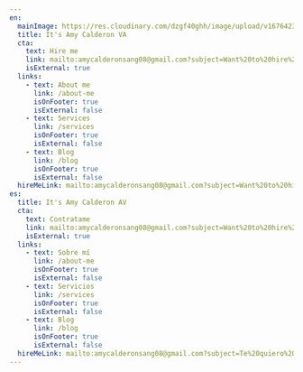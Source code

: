 ```yaml
---
en:
  mainImage: https://res.cloudinary.com/dzgf40ghh/image/upload/v1676423596/WhatsApp_Image_2023-02-02_at_9.57.36_AM_lufbtn.jpg
  title: It's Amy Calderon VA
  cta:
    text: Hire me
    link: mailto:amycalderonsang08@gmail.com?subject=Want%20to%20hire%20you
    isExternal: true
  links:
    - text: About me
      link: /about-me
      isOnFooter: true
      isExternal: false
    - text: Services
      link: /services
      isOnFooter: true
      isExternal: false
    - text: Blog
      link: /blog
      isOnFooter: true
      isExternal: false
  hireMeLink: mailto:amycalderonsang08@gmail.com?subject=Want%20to%20hire%20you
es:
  title: It's Amy Calderon AV
  cta:
    text: Contratame
    link: mailto:amycalderonsang08@gmail.com?subject=Want%20to%20hire%20you
    isExternal: true
  links:
    - text: Sobre mí
      link: /about-me
      isOnFooter: true
      isExternal: false
    - text: Servicios
      link: /services
      isOnFooter: true
      isExternal: false
    - text: Blog
      link: /blog
      isOnFooter: true
      isExternal: false
  hireMeLink: mailto:amycalderonsang08@gmail.com?subject=Te%20quiero%20contratar
---
```


